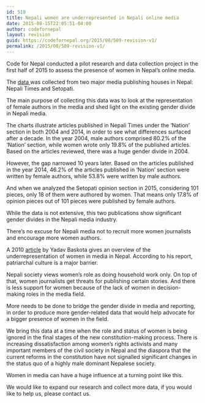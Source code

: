 ```yaml
---
id: 510
title: Nepali women are underrepresented in Nepali online media
date: 2015-08-15T22:05:51-04:00
author: codefornepal
layout: revision
guid: https://codefornepal.org/2015/08/509-revision-v1/
permalink: /2015/08/509-revision-v1/
---
```

Code for Nepal conducted a pilot research and data collection project in the first half of 2015 to assess the presence of women in Nepal’s online media.

The <a href="https://docs.google.com/spreadsheets/d/10V5oFHbUV0PhSd6ZYhQm5CokZxmhki-tvNPzFWb9pCc/edit?usp=sharing" target="_blank">data </a>was collected from two major media publishing houses in Nepal: Nepali Times and Setopati.

The main purpose of collecting this data was to look at the representation of female authors in the media and shed light on the existing gender divide in Nepali media.

The charts illustrate articles published in Nepali Times under the &#8216;Nation&#8217; section in both 2004 and 2014, in order to see what differences surfaced after a decade. In the year 2004, male authors comprised 80.2% of the &#8216;Nation&#8217; section, while women wrote only 19.8% of the published articles. Based on the articles reviewed, there was a huge gender divide in 2004.



However, the gap narrowed 10 years later. Based on the articles published in the year 2014, 46.2% of the articles published in &#8216;Nation&#8217; section were written by female authors, while 53.8% were written by male authors.



And when we analyzed the Setopati opinion section in 2015, considering 101 pieces, only 18 of them were authored by women. That means only 17.8% of opinion pieces out of 101 pieces were published by female authors.



While the data is not extensive, this two publications show significant gender divides in the Nepali media industry.

There’s no excuse for Nepali media not to recruit more women journalists and encourage more women authors.

A 2010 <a href="http://www.internationalpeaceandconflict.org/profiles/blogs/nepal-women-in-media#.VbvcDpNVikp" target="_blank">article</a> by Yadav Baskota gives an overview of the underrepresentation of women in media in Nepal. According to his report, patriarchal culture is a major barrier.

Nepali society views women’s role as doing household work only. On top of that, women journalists get threats for publishing certain stories. And there is less support for women because of the lack of women in decision-making roles in the media field.

More needs to be done to bridge the gender divide in media and reporting, in order to produce more gender-related data that would help advocate for a bigger presence of women in the field.

We bring this data at a time when the role and status of women is being ignored in the final stages of the new constitution-making process. There is increasing dissatisfaction among women’s rights activists and many important members of the civil society in Nepal and the diaspora that the current reforms in the constitution have not signalled significant changes in the status quo of a highly male dominant Nepalese society.

Women in media can have a huge influence at a turning point like this.

<span style="font-weight: 400;">We would like to expand our research and collect more data, if you would like to help us, please contact us. </span>